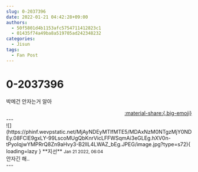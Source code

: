 ```yaml
---
slug: 0-2037396
date: 2022-01-21 04:42:28+09:00
authors:
  - 50f5801d4b1153afc5754711412823c1
  - 01435f74a49ba8a519705ad242348232
categories:
  - Jisun
tags:
  - Fan Post
---
```


# 0-2037396

<div class="post-container" markdown="1">
<div class="content-container md-sidebar__scrollwrap" markdown="1">

박메건 안자는거 알아

</div>
</div>

<div style="text-align: right;" markdown="1">
<a href="https://weverse.io/fromis9/fanpost/0-2037396" style="text-align: right;">:material-share:{.big-emoji}</a>
</div>
---

<div class="comments-container md-sidebar__scrollwrap" markdown="1">
<div class="comment" markdown="1">
<div class='id-container' markdown="1">
![](https://phinf.wevpstatic.net/MjAyNDEyMTlfMTE5/MDAxNzM0NTgzMjY0NDEy.08FClE9gxLY-99LscoMUgQbKnrVicLFFWSqmAi3eGLEg.hXV0n-tPyoIqjwYMPRrQ8Zn9aHvy3-B2llL4LWAZ_bEg.JPEG/image.jpg?type=s72){ loading=lazy }
**<span class="artist">지선</span>** <small>Jan 21 2022, 06:04</small><br>
</div>
<div class='comment-body' markdown="1">
안자긴 해..
</div>
</div>
</div>
---
